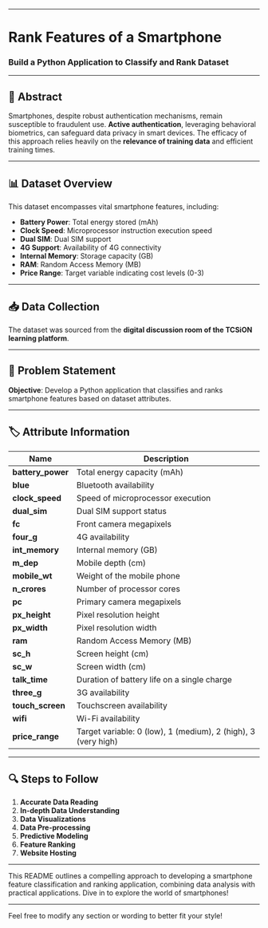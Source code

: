 
---

# Rank Features of a Smartphone
### Build a Python Application to Classify and Rank Dataset

---

## 📄 Abstract
Smartphones, despite robust authentication mechanisms, remain susceptible to fraudulent use. **Active authentication**, leveraging behavioral biometrics, can safeguard data privacy in smart devices. The efficacy of this approach relies heavily on the **relevance of training data** and efficient training times.

---

## 📊 Dataset Overview
This dataset encompasses vital smartphone features, including:

- **Battery Power**: Total energy stored (mAh)
- **Clock Speed**: Microprocessor instruction execution speed
- **Dual SIM**: Dual SIM support
- **4G Support**: Availability of 4G connectivity
- **Internal Memory**: Storage capacity (GB)
- **RAM**: Random Access Memory (MB)
- **Price Range**: Target variable indicating cost levels (0-3)

---

## 📥 Data Collection
The dataset was sourced from the **digital discussion room of the TCSiON learning platform**.

---

## 🎯 Problem Statement
**Objective**: Develop a Python application that classifies and ranks smartphone features based on dataset attributes.

---

## 🏷️ Attribute Information

| **Name**           | **Description**                                            |
|--------------------|----------------------------------------------------------|
| **battery_power**   | Total energy capacity (mAh)                              |
| **blue**           | Bluetooth availability                                    |
| **clock_speed**    | Speed of microprocessor execution                         |
| **dual_sim**       | Dual SIM support status                                  |
| **fc**             | Front camera megapixels                                   |
| **four_g**         | 4G availability                                          |
| **int_memory**     | Internal memory (GB)                                     |
| **m_dep**          | Mobile depth (cm)                                       |
| **mobile_wt**      | Weight of the mobile phone                                |
| **n_crores**       | Number of processor cores                                 |
| **pc**             | Primary camera megapixels                                  |
| **px_height**      | Pixel resolution height                                   |
| **px_width**       | Pixel resolution width                                    |
| **ram**            | Random Access Memory (MB)                                 |
| **sc_h**           | Screen height (cm)                                      |
| **sc_w**           | Screen width (cm)                                       |
| **talk_time**      | Duration of battery life on a single charge              |
| **three_g**        | 3G availability                                          |
| **touch_screen**    | Touchscreen availability                                  |
| **wifi**           | Wi-Fi availability                                       |
| **price_range**    | Target variable: 0 (low), 1 (medium), 2 (high), 3 (very high) |

---

## 🔍 Steps to Follow

1. **Accurate Data Reading**
2. **In-depth Data Understanding**
3. **Data Visualizations**
4. **Data Pre-processing**
5. **Predictive Modeling**
6. **Feature Ranking**
7. **Website Hosting**

---

This README outlines a compelling approach to developing a smartphone feature classification and ranking application, combining data analysis with practical applications. Dive in to explore the world of smartphones!

---

Feel free to modify any section or wording to better fit your style!
